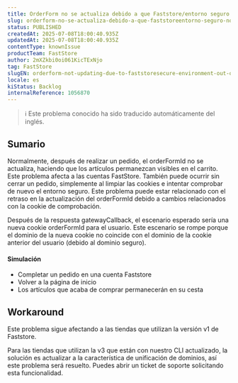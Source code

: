 ```yaml
---
title: OrderForm no se actualiza debido a que Faststore/entorno seguro no está sincronizado
slug: orderform-no-se-actualiza-debido-a-que-faststoreentorno-seguro-no-esta-sincronizado
status: PUBLISHED
createdAt: 2025-07-08T18:00:40.935Z
updatedAt: 2025-07-08T18:00:40.935Z
contentType: knownIssue
productTeam: FastStore
author: 2mXZkbi0oi061KicTExNjo
tag: FastStore
slugEN: orderform-not-updating-due-to-faststoresecure-environment-out-of-sync
locale: es
kiStatus: Backlog
internalReference: 1056870
---
```


>ℹ️ Este problema conocido ha sido traducido automáticamente del inglés.

## Sumario


Normalmente, después de realizar un pedido, el orderFormId no se actualiza, haciendo que los artículos permanezcan visibles en el carrito. Este problema afecta a las cuentas FastStore.
También puede ocurrir sin cerrar un pedido, simplemente al limpiar las cookies e intentar comprobar de nuevo el entorno seguro.
Este problema puede estar relacionado con el retraso en la actualización del orderFormId debido a cambios relacionados con la cookie de comprobación.

Después de la respuesta gatewayCallback, el escenario esperado sería una nueva cookie orderFormId para el usuario. Este escenario se rompe porque el dominio de la nueva cookie no coincide con el dominio de la cookie anterior del usuario (debido al dominio seguro).


#### Simulación



- Completar un pedido en una cuenta Faststore
- Volver a la página de inicio
- Los artículos que acaba de comprar permanecerán en su cesta

## Workaround


Este problema sigue afectando a las tiendas que utilizan la versión v1 de Faststore.

Para las tiendas que utilizan la v3 que están con nuestro CLI actualizado, la solución es actualizar a la característica de unificación de dominios, así este problema será resuelto. Puedes abrir un ticket de soporte solicitando esta funcionalidad.


